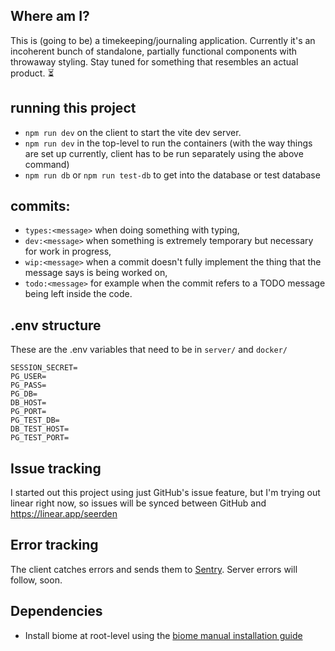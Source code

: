 ## Where am I?

This is (going to be) a timekeeping/journaling application. Currently it's an
incoherent bunch of standalone, partially functional components with throwaway
styling. Stay tuned for something that resembles an actual product. ⏳

## running this project

- `npm run dev` on the client to start the vite dev server.
- `npm run dev` in the top-level to run the containers (with the way things are
  set up currently, client has to be run separately using the above command)
- `npm run db` or `npm run test-db` to get into the database or test database

## commits:

- `types:<message>` when doing something with typing,
- `dev:<message>` when something is extremely temporary but necessary for
  work in progress,
- `wip:<message>` when a commit doesn't fully implement the thing that the
  message says is being worked on,
- `todo:<message>` for example when the commit refers to a TODO message being
  left inside the code.

## .env structure

These are the .env variables that need to be in `server/` and `docker/`

```
SESSION_SECRET=
PG_USER=
PG_PASS=
PG_DB=
DB_HOST=
PG_PORT=
PG_TEST_DB=
DB_TEST_HOST=
PG_TEST_PORT=
```

## Issue tracking

I started out this project using just GitHub's issue feature, but I'm trying out
linear right now, so issues will be synced between GitHub and
https://linear.app/seerden

## Error tracking

The client catches errors and sends them to
[Sentry](https://track-am.sentry.io/issues/?project=4508463529984080&referrer=sidebar&statsPeriod=1h).
Server errors will follow, soon.

## Dependencies

- Install biome at root-level using the [biome manual installation guide](https://next.biomejs.dev/guides/manual-installation/)
